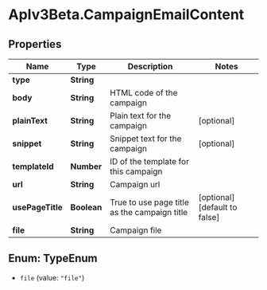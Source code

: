 # ApIv3Beta.CampaignEmailContent

## Properties

Name | Type | Description | Notes
------------ | ------------- | ------------- | -------------
**type** | **String** |  | 
**body** | **String** | HTML code of the campaign | 
**plainText** | **String** | Plain text for the campaign | [optional] 
**snippet** | **String** | Snippet text for the campaign | [optional] 
**templateId** | **Number** | ID of the template for this campaign | 
**url** | **String** | Campaign url | 
**usePageTitle** | **Boolean** | True to use page title as the campaign title | [optional] [default to false]
**file** | **String** | Campaign file | 



## Enum: TypeEnum


* `file` (value: `"file"`)





